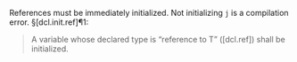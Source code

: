 References must be immediately initialized. Not initializing `j` is a compilation error. §[dcl.init.ref]¶1:
> A variable whose declared type is “reference to T” ([dcl.ref]) shall be initialized.